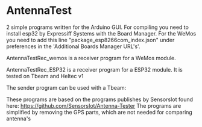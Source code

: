 # AntennaTest
2 simple programs written for the Arduino GUI.
For compiling you need to install esp32 by Expressiff Systems with the Board Manager.
For the WeMos you need to add this line "package_esp8266com_index.json" under preferences in the 'Additional Boards Manager URL's'.

AntennaTestRec_wemos is a receiver program for a WeMos module. 

AntennaTestRec_ESP32 is a receiver program for a ESP32 module. It is tested on Tbeam and Heltec v1

The sender program can be used with a Tbeam:


These programs are based on the programs publishes by SensorsIot found here:
https://github.com/SensorsIot/Antenna-Tester
The programs are simplified  by removing the GPS parts, which are not needed for comparing antenna's
